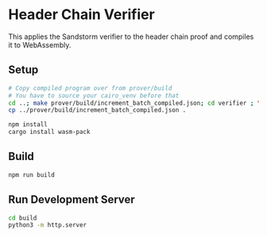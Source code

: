 # Header Chain Verifier
This applies the Sandstorm verifier to the header chain proof and compiles it to WebAssembly.

## Setup
```sh
# Copy compiled program over from prover/build
# You have to source your cairo_venv before that
cd ..; make prover/build/increment_batch_compiled.json; cd verifier ; \
cp ../prover/build/increment_batch_compiled.json .

npm install
cargo install wasm-pack
```

## Build 
```sh
npm run build
```

## Run Development Server 
```sh
cd build
python3 -m http.server
```
